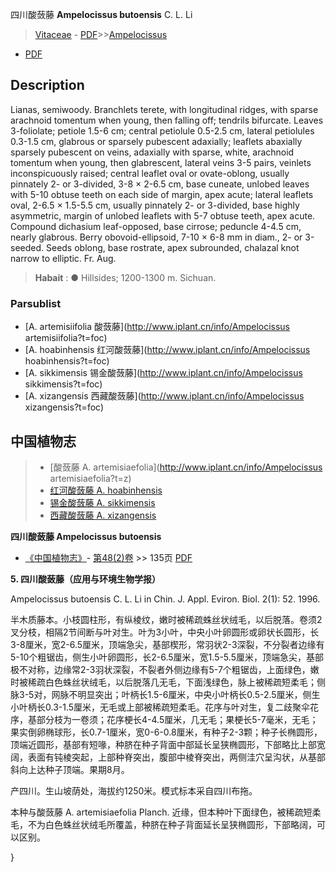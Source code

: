 四川酸蔹藤 **Ampelocissus butoensis** C. L. Li

> [Vitaceae](http://www.iplant.cn/info/Vitaceae?t=foc) - [PDF](http://www.iplant.cn/foc/pdf/Vitaceae.pdf)>>[Ampelocissus](http://www.iplant.cn/info/Ampelocissus?t=foc)
 - [PDF](http://www.iplant.cn/foc/pdf/Ampelocissus.pdf)

## Description

Lianas, semiwoody. Branchlets terete, with longitudinal ridges, with sparse arachnoid tomentum when young, then falling off; tendrils bifurcate. Leaves 3-foliolate; petiole 1.5-6 cm; central petiolule 0.5-2.5 cm, lateral petiolules 0.3-1.5 cm, glabrous or sparsely pubescent adaxially; leaflets abaxially sparsely pubescent on veins, adaxially with sparse, white, arachnoid tomentum when young, then glabrescent, lateral veins 3-5 pairs, veinlets inconspicuously raised; central leaflet oval or ovate-oblong, usually pinnately 2- or 3-divided, 3-8 × 2-6.5 cm, base cuneate, unlobed leaves with 5-10 obtuse teeth on each side of margin, apex acute; lateral leaflets oval, 2-6.5 × 1.5-5.5 cm, usually pinnately 2- or 3-divided, base highly asymmetric, margin of unlobed leaflets with 5-7 obtuse teeth, apex acute. Compound dichasium leaf-opposed, base cirrose; peduncle 4-4.5 cm, nearly glabrous. Berry obovoid-ellipsoid, 7-10 × 6-8 mm in diam., 2- or 3-seeded. Seeds oblong, base rostrate, apex subrounded, chalazal knot narrow to elliptic. Fr. Aug.


> **Habait** : 
>●  Hillsides; 1200-1300 m. Sichuan.

### Parsublist

* [A.  artemisiifolia  酸蔹藤](http://www.iplant.cn/info/Ampelocissus artemisiifolia?t=foc)
* [A.  hoabinhensis  红河酸蔹藤](http://www.iplant.cn/info/Ampelocissus hoabinhensis?t=foc)
* [A.  sikkimensis  锡金酸蔹藤](http://www.iplant.cn/info/Ampelocissus sikkimensis?t=foc)
* [A.  xizangensis  西藏酸蔹藤](http://www.iplant.cn/info/Ampelocissus xizangensis?t=foc)


## 中国植物志

> * [酸蔹藤  A.  artemisiaefolia](http://www.iplant.cn/info/Ampelocissus artemisiaefolia?t=z)
> * [红河酸蔹藤  A.  hoabinhensis](Ampelocissus-hoabinhensis-红河酸蔹藤.md)
> * [锡金酸蔹藤  A.  sikkimensis](Ampelocissus-sikkimensis-锡金酸蔹藤.md)
> * [西藏酸蔹藤  A.  xizangensis](Ampelocissus-xizangensis-西藏酸蔹藤.md)


**四川酸蔹藤 Ampelocissus butoensis**

* [《中国植物志》](http://www.iplant.cn/frps)- [第48(2)卷](http://www.iplant.cn/frps/vol/48(2)) >> 135页 [PDF](http://www.iplant.cn/frps/pdf/48(2)/135.PDF)


**5. 四川酸蔹藤（应用与环境生物学报）**

Ampelocissus butoensis C. L. Li in Chin. J. Appl. Eviron. Biol. 2(1): 52. 1996.

半木质藤本。小枝圆柱形，有纵棱纹，嫩时被稀疏蛛丝状绒毛，以后脱落。卷须2叉分枝，相隔2节间断与叶对生。叶为3小叶，中央小叶卵圆形或卵状长圆形，长3-8厘米，宽2-6.5厘米，顶端急尖，基部楔形，常羽状2-3深裂，不分裂者边缘有5-10个粗锯齿，侧生小叶卵圆形，长2-6.5厘米，宽1.5-5.5厘米，顶端急尖，基部极不对称，边缘常2-3羽状深裂，不裂者外侧边缘有5-7个粗锯齿，上面绿色，嫩时被稀疏白色蛛丝状绒毛，以后脱落几无毛，下面浅绿色，脉上被稀疏短柔毛；侧脉3-5对，网脉不明显突出；叶柄长1.5-6厘米，中央小叶柄长0.5-2.5厘米，侧生小叶柄长0.3-1.5厘米，无毛或上部被稀疏短柔毛。花序与叶对生，复二歧聚伞花序，基部分枝为一卷须；花序梗长4-4.5厘米，几无毛；果梗长5-7毫米，无毛；果实倒卵椭球形，长0.7-1厘米，宽0-6-0.8厘米，有种子2-3颗；种子长椭圆形，顶端近圆形，基部有短喙，种脐在种子背面中部延长呈狭椭圆形，下部略比上部宽阔，表面有钝棱突起，上部种脊突出，腹部中棱脊突出，两侧洼穴呈沟状，从基部斜向上达种子顶端。果期8月。

产四川。生山坡荫处，海拔约1250米。模式标本采自四川布拖。

本种与酸蔹藤 A. artemisiaefolia Planch. 近缘，但本种叶下面绿色，被稀疏短柔毛，不为白色蛛丝状绒毛所覆盖，种脐在种子背面延长呈狭椭圆形，下部略阔，可以区别。

}